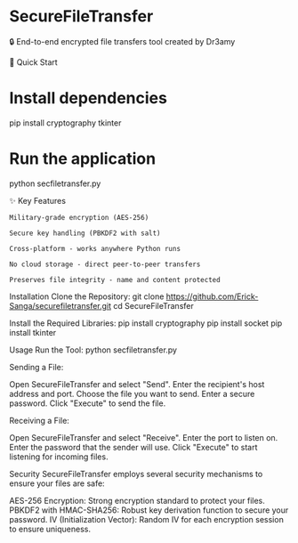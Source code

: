 # SecureFileTransfer
🔒 End-to-end encrypted file transfers tool created by Dr3amy

🚀 Quick Start
# Install dependencies
pip install cryptography tkinter

# Run the application
python secfiletransfer.py


✨ Key Features

    Military-grade encryption (AES-256)

    Secure key handling (PBKDF2 with salt)

    Cross-platform - works anywhere Python runs

    No cloud storage - direct peer-to-peer transfers

    Preserves file integrity - name and content protected


   Installation
Clone the Repository:
git clone https://github.com/Erick-Sanga/securefiletransfer.git
cd SecureFileTransfer

Install the Required Libraries:
pip install cryptography
pip install socket
pip install tkinter

Usage
Run the Tool:
python secfiletransfer.py

Sending a File:

Open SecureFileTransfer and select "Send".
Enter the recipient's host address and port.
Choose the file you want to send.
Enter a secure password.
Click "Execute" to send the file.

Receiving a File:

Open SecureFileTransfer and select "Receive".
Enter the port to listen on.
Enter the password that the sender will use.
Click "Execute" to start listening for incoming files.

Security
SecureFileTransfer employs several security mechanisms to ensure your files are safe:

AES-256 Encryption: Strong encryption standard to protect your files.
PBKDF2 with HMAC-SHA256: Robust key derivation function to secure your password.
IV (Initialization Vector): Random IV for each encryption session to ensure uniqueness.



















